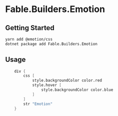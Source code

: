 # Fable.Builders.Emotion

## Getting Started

```bash
yarn add @emotion/css
dotnet package add Fable.Builders.Emotion
```


## Usage

```fsharp
    div {
        css [
            style.backgroundColor color.red
            style.hover [
                style.backgroundColor color.blue
            ]
        ]
        str "Emotion"
    }
```